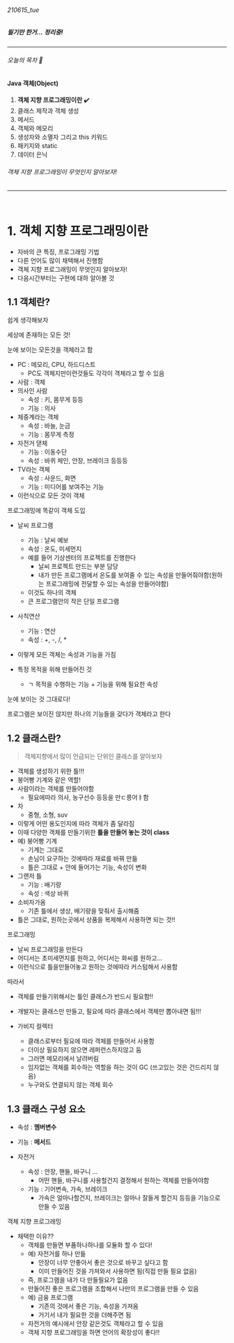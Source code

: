 ###### 210615_tue

##### 필기만 한거... 정리중!

<hr>

###### 오늘의 목차 :dolphin:

#### Java 객체(Object)

1. **객체 지향 프로그래밍이란** :heavy_check_mark:
2. 클래스 제작과 객체 생성
3. 메서드
4. 객체와 메모리
5. 생성자와 소멸자 그리고 this 키워드
6. 패키지와 static
7. 데이터 은닉

###### 객체 지향 프로그래밍이 무엇인지 알아보자!

<hr>




<br>

# 1. 객체 지향 프로그래밍이란

- 자바의 큰 특징, 프로그래밍 기법
- 다른 언어도 많이 채택해서 진행함
- 객체 지향 프로그래밍이 무엇인지 알아보자!
- 다음시간부터는 구현에 대하 알아볼 것

## 1.1 객체란?

쉽게 생각해보자

세상에 존재하는 모든 것!

눈에 보이는 모든것을 객체라고 함

- PC : 메모리, CPU, 하드디스트 
  - PC도 객체지만이런것들도 각각이 객체라고 할 수 있음
- 사람 : 객체
- 의사인 사람
  - 속성 : 키, 몸무게 등등
  - 기능 : 의사
- 체중계라는 객체
  - 속성 : 바늘, 눈금
  - 기능 : 몸무게 측정
- 자전거 댇체
  - 기능 : 이동수단
  - 속성 : 바퀴 체인, 안장, 브레이크 등등등
- TV라는 객체
  - 속성 : 사운드, 화면
  - 기능 : 미디어를 보여주는 기능
- 이런식으로 모든 것이 객체

프로그래밍에 똑같이 객체 도입

- 날씨 프로그램
  - 기능 : 날씨 예보
  - 속성 : 온도, 미세먼지
  - 예를 들어 기상센터의 프로젝트를 진행한다
    - 날씨 프로젝트 만드는 부분 담당
    - 내가 만든 프로그램에서 온도를 보여줄 수 있는 속성을 만들어줘야함(원하는 프로그래밍에 전달할 수 있는 속성을 만들어야함)
  - 이것도 하나의 객체
  - 큰 프로그램안의 작은 단일 프로그램
- 사칙연산
  - 기능 : 연산
  - 속성 : +, -, /, *

- 이렇게 모든 객체는 속성과 기능을 가짐
- 특정 목적을 위해 만들어진 것
  - ㄱ 목적을 수행하는 기능 + 기능을 위해 필요한 속성

눈에 보이는 것 그대로다!

프로그램은 보이진 않지만 하나의 기능들을 갖다가 객체라고 한다

## 1.2 클래스란?

> 객체지향에서 많이 언급되는 단위인 클래스를 알아보자

- 객체를 생성하기 위한 틀!!!
- 붕어빵 기계와 같은 역할!
- 사람이라는 객체를 만들어야함
  - 필요에따라 의사, 농구선수 등등을 만ㄷ릉어ㅑ함
- 차
  - 중형, 소형, suv
- 이렇게 어떤 용도인지에 따라 객체가 좀 달라짐
- 이때 다양한 객체를 만들기위한 **틀을 만들어 놓는 것이 class**
- 예) 붕어빵 기계
  - 기계는 그대로
  - 손님이 요구하는 것에따라 재료를 바꿔 만듦
  - 틀은 그대로 + 안에 들어가는 기능, 속성이 변화
- 그랜저 틀
  - 기능 : 배기량
  - 속성 : 색상 바퀴
- 소비자가옴
  - 기존 틀에서 생상, 배기량을 맞춰서 출시해줌
- 틀은 그대로, 원하는곳에서 상품을 복제해서 사용하면 되는 것!!

프로그래밍

- 날씨 프로그래밍을 만든다
- 어디서는 초미세먼지를 원하고, 어디서는 화씨를 원하고...
- 이런식으로 틀을만들어놓고 원하는 것에따라 커스텀해서 사용함



따라서

- 객체를 만들기위해서는 틀인 클래스가 반드시 필요함!!
- 개발자는 클래스만 만들고, 필요에 따라 클래스에서 객체만 뽑아내면 됨!!!



- 가비지 컬렉터
  - 클래스로부터 필요에 따라 객체를 만들어서 사용함
  - 더이상 필요하지 않으면 레퍼런스하지않고 둠
  - 그러면 메모리에서 날려버림
  - 임자없는 객체를 회수하는 역할을 하는 것이 GC (쓰고있는 것은 건드리지 않음)
  - 누구와도 연결되지 않는 객체 회수



## 1.3 클래스 구성 요소

- 속성 : **멤버변수**
- 기능 : **메서드**

- 자전거
  - 속성 : 안장, 핸들, 바구니 ...
    - 어떤 핸들, 바구니를 사용할건지 결정해서 원하는 객체를 만들어야함
  - 기능 : 기어변속, 가속, 브레이크
    - 가속은 얼마나할건지, 브레이크는 얼마나 잘들게 할건지 등등을 기능으로 만들 수 있음



객체 지향 프로그래밍

- 채택한 이유??
  - 객체를 만들면 부품하나하나를 모듈화 할 수 있다!
  - 예) 자전거를 하나 만듦
    - 안장이 너무 안좋아서 좋은 것으로 바꾸고 싶다고 함
    - 이미 만들어진 것을 가져와서 사용하면 됨(직접 만들 필요 없음)
  - 즉, 프로그램을 내가 다 만들필요가 없음
  - 만들어진 좋은 프로그램을 조합해서 나만의 프로그램을 만들 수 있음
  - 예) 금융 프로그램
    - 기존의 것에서 좋은 기능, 속성을 가져옴
    - 거기서 내가 필요한 것을 더해주면 됨
  - 자전거의 예시에서 안장 같은것도 객체라고 할 수 있음
  - 객체 지향 프로그래밍을 하면 언어의 확장성이 좋다!!